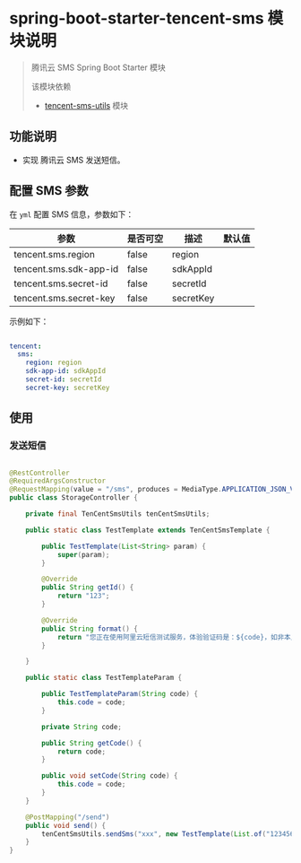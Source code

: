 # spring-boot-starter-tencent-sms 模块说明

> 腾讯云 SMS Spring Boot Starter 模块
>
> 该模块依赖
> * [tencent-sms-utils](../tencent-sms-utils/README.md) 模块

## 功能说明

* 实现 腾讯云 SMS 发送短信。

## 配置 SMS 参数

在 `yml` 配置 SMS 信息，参数如下：

|参数|是否可空|描述|默认值|
|---|---|---|---|
|tencent.sms.region|false|region||
|tencent.sms.sdk-app-id|false|sdkAppId||
|tencent.sms.secret-id|false|secretId||
|tencent.sms.secret-key|false|secretKey||

示例如下：

```yml

tencent:
  sms:
    region: region
    sdk-app-id: sdkAppId
    secret-id: secretId
    secret-key: secretKey

```

## 使用

### 发送短信

```java

@RestController
@RequiredArgsConstructor
@RequestMapping(value = "/sms", produces = MediaType.APPLICATION_JSON_VALUE)
public class StorageController {

    private final TenCentSmsUtils tenCentSmsUtils;

    public static class TestTemplate extends TenCentSmsTemplate {

        public TestTemplate(List<String> param) {
            super(param);
        }

        @Override
        public String getId() {
            return "123";
        }

        @Override
        public String format() {
            return "您正在使用阿里云短信测试服务，体验验证码是：${code}，如非本人操作，请忽略本短信！";
        }

    }

    public static class TestTemplateParam {

        public TestTemplateParam(String code) {
            this.code = code;
        }

        private String code;

        public String getCode() {
            return code;
        }

        public void setCode(String code) {
            this.code = code;
        }
    }

    @PostMapping("/send")
    public void send() {
        tenCentSmsUtils.sendSms("xxx", new TestTemplate(List.of("123456","5")), "1515***5510");
    }
}

```
